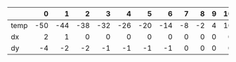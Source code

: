 |      |   0 |   1 |   2 |   3 |   4 |   5 |   6 |   7 |   8 |   9 |  10 |  11 |  12 |  13 |  14 |  15 |  16 |  17 |  18 |  19 |  20 |
|:-----|----:|----:|----:|----:|----:|----:|----:|----:|----:|----:|----:|----:|----:|----:|----:|----:|----:|----:|----:|----:|----:|
| temp | -50 | -44 | -38 | -32 | -26 | -20 | -14 |  -8 |  -2 |   4 |  10 |  16 |  22 |  28 |  34 |  40 |  46 |  52 |  58 |  64 |  70 |
| dx   |   2 |   1 |   0 |   0 |   0 |   0 |   0 |   0 |   0 |   0 |   0 |   0 |   0 |   0 |   0 |  -1 |  -1 |  -2 |  -2 |  -2 |  -3 |
| dy   |  -4 |  -2 |  -2 |  -1 |  -1 |  -1 |  -1 |   0 |   0 |   0 |   0 |   0 |   0 |   0 |   0 |   0 |   0 |   0 |   0 |   0 |   0 |
